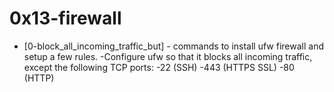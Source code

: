 # 0x13-firewall

- [0-block_all_incoming_traffic_but] - commands to install ufw firewall and setup a few rules.
-Configure ufw so that it blocks all incoming traffic, except the following TCP ports:
-22 (SSH)
-443 (HTTPS SSL)
-80 (HTTP)
